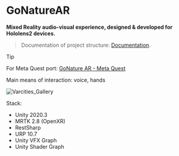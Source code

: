 # GoNatureAR
 **Mixed Reality audio-visual experience, designed & developed for Hololens2 devices.**

> Documentation of project structure: [Documentation](https://minaskatsiokalis.github.io/gonature-ar/documentation/html/index.html). <br>

> [!TIP]
> For Meta Quest port: [GoNature AR - Meta Quest](https://github.com/MinasKatsiokalis/GoNatureAR-MetaQuest)

Main means of interaction: voice, hands

![Varcities_Gallery](https://github.com/MinasKatsiokalis/GoNatureAR/assets/9119948/f3177976-7d35-49a9-b885-0e58683840af)

Stack:
- Unity 2020.3
- MRTK 2.8 (OpenXR)
- RestSharp
- URP 10.7
- Unity VFX Graph
- Unity Shader Graph

